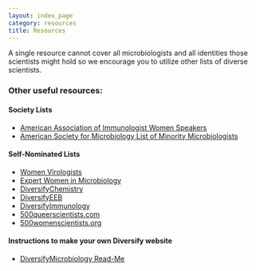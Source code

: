 ```yaml
---
layout: index_page
category: resources
title: Resources
---
```


A single resource cannot cover all microbiologists and all identities those scientists might hold so we encourage you to utilize other lists of diverse scientists.

### Other useful resources:

#### Society Lists
* [American Association of Immunologist Women Speakers](https://account.aai.org/cgi-bin/memberdll.dll/OpenPage?WRP=CSOW_speakerSearch.htm)
* [American Society for Microbiology List of Minority Microbiologists](https://www.asm.org/Articles/Policy/CMIIM-List-of-Minority-Microbiologists)

#### Self-Nominated Lists
* [Women Virologists](https://docs.google.com/spreadsheets/d/1VECipzok4VBPIvOwbBY8dRsp7_CFw-r7IWcw-eLi__M/edit#gid=889333737)
* [Expert Women in Microbiology](https://docs.google.com/spreadsheets/d/1xw6W2noEUrpc5AFbLgkBGwR1KHIBnay2M9tT_bHaxqk/edit?usp=sharing)
* [DiversifyChemistry](http://diversifychemistry.com/)
* [DiversifyEEB](http://diversifyeeb.com/)
* [DiversifyImmunology]()
* [500queerscientists.com](http://www.500queerscientists.com/)
* [500womenscientists.org](https://500womenscientists.org/request-a-scientist)


#### Instructions to make your own Diversify website
* [DiversifyMicrobiology Read-Me](https://github.com/diversifymicrobiology/DiversifyMicrobiology.github.io)